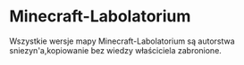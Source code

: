 Minecraft-Labolatorium
======================

Wszystkie wersje mapy Minecraft-Labolatorium są autorstwa sniezyn'a,kopiowanie bez wiedzy właściciela zabronione.